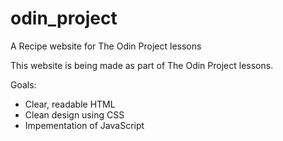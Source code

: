 # odin_project
A Recipe website for The Odin Project lessons

This website is being made as part of The Odin Project lessons.

Goals:
* Clear, readable HTML
* Clean design using CSS
* Impementation of JavaScript
